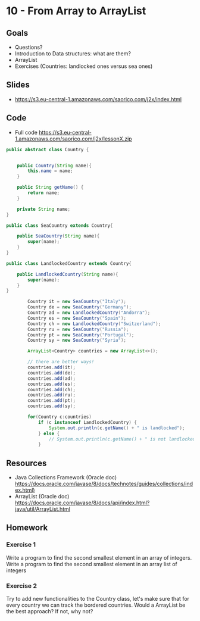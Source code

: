 # 10 - From Array to ArrayList
<Teacher name="Renato"></Teacher>

## Goals

- Questions? 
- Introduction to Data structures: what are them?
- ArrayList
- Exercises (Countries: landlocked ones versus sea ones)

## Slides

- <https://s3.eu-central-1.amazonaws.com/saorico.com/j2x/index.html>

## Code

- Full code <https://s3.eu-central-1.amazonaws.com/saorico.com/j2x/lessonX.zip>

```java
public abstract class Country {


    public Country(String name){
        this.name = name;
    }

    public String getName() {
        return name;
    }

    private String name;
}
```

```java
public class SeaCountry extends Country{

    public SeaCountry(String name){
        super(name);
    }
}
```

```java
public class LandlockedCountry extends Country{

    public LandlockedCountry(String name){
        super(name);
    }
}
```

```java
        Country it = new SeaCountry("Italy");
        Country de = new SeaCountry("Germany");
        Country ad = new LandlockedCountry("Andorra");
        Country es = new SeaCountry("Spain");
        Country ch = new LandlockedCountry("Switzerland");
        Country ru = new SeaCountry("Russia");
        Country pt = new SeaCountry("Portugal");
        Country sy = new SeaCountry("Syria");

        ArrayList<Country> countries = new ArrayList<>();

        // there are better ways!
        countries.add(it);
        countries.add(de);
        countries.add(ad);
        countries.add(es);
        countries.add(ch);
        countries.add(ru);
        countries.add(pt);
        countries.add(sy);

        for(Country c:countries)
            if (c instanceof LandlockedCountry) {
                System.out.println(c.getName() + " is landlocked");
            } else {
                // System.out.println(c.getName() + " is not landlocked");
            }
```

## Resources

- Java Collections Framework (Oracle doc) <https://docs.oracle.com/javase/8/docs/technotes/guides/collections/index.html)>
- ArrayList (Oracle doc) <https://docs.oracle.com/javase/8/docs/api/index.html?java/util/ArrayList.html>

## Homework
 
### Exercise 1
Write a program to find the second smallest element in an array of integers. Write a program to find the second smallest element in an array list of integers

### Exercise 2
Try to add new functionalities to the Country class, let's make sure that for every country we can track the bordered countries. Would a ArrayList be the best approach? If not, why not?

